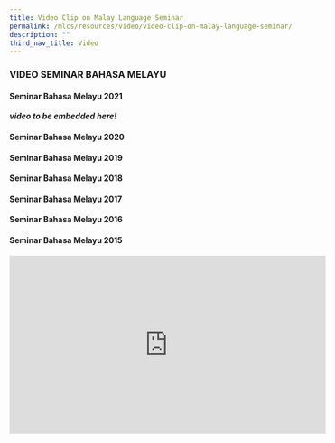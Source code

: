 ```yaml
---
title: Video Clip on Malay Language Seminar
permalink: /mlcs/resources/video/video-clip-on-malay-language-seminar/
description: ""
third_nav_title: Video
---
```

### VIDEO SEMINAR BAHASA MELAYU

#### Seminar Bahasa Melayu 2021

***video to be embedded here!***

#### Seminar Bahasa Melayu 2020



#### Seminar Bahasa Melayu 2019

#### Seminar Bahasa Melayu 2018

#### Seminar Bahasa Melayu 2017

#### Seminar Bahasa Melayu 2016

#### Seminar Bahasa Melayu 2015

<iframe width="560" height="315" src="https://www.youtube.com/embed/-I6hYRQlAyI" title="YouTube video player" frameborder="0" allow="accelerometer; autoplay; clipboard-write; encrypted-media; gyroscope; picture-in-picture" allowfullscreen></iframe>